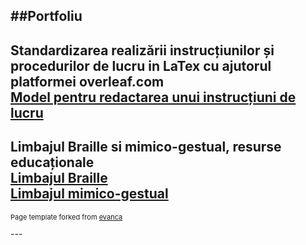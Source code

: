 ##Portfoliu
---
Standardizarea realizării instrucțiunilor și procedurilor de lucru in LaTex cu ajutorul platformei overleaf.com<br>
[Model pentru redactarea unui instrucțiuni de lucru](/p_1_latex_model.md) <br>
---
Limbajul Braille si mimico-gestual, resurse educaționale<br>
[Limbajul Braille](/mihai.ionita/nonverbal_1.md) <br>
[Limbajul mimico-gestual](/mihai.ionita/nonverbal_2.md)
---
<p style="font-size:11px">Page template forked from <a href="https://github.com/evanca/quick-portfolio">evanca</a></p>
<!-- Remove above link if you don't want to attibute -->
---
